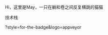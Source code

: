 Hi，这里是May，一只在躺和卷之间反复横跳的猫猫

技术栈

?style=for-the-badge&logo=appveyor






<!---
MBR000/MBR000 is a ✨ special ✨ repository because its `README.md` (this file) appears on your GitHub profile.
You can click the Preview link to take a look at your changes.
--->
